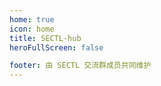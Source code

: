```yaml
---
home: true
icon: home
title: SECTL-hub
heroFullScreen: false

footer: 由 SECTL 交流群成员共同维护
---
```


<ImageGallery />

<script setup>
// 不需要额外的导入，组件已在client.ts中全局注册
</script>
